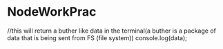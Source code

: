 # NodeWorkPrac

 //this will return a buther like data in the terminal(a buther is a package of data that is being sent from FS (file system))
  console.log(data);